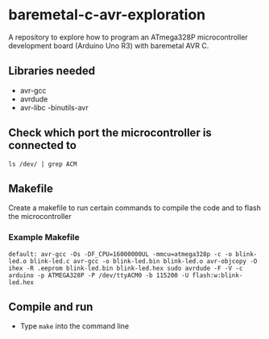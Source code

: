 # baremetal-c-avr-exploration

A repository to explore how to program an ATmega328P microcontroller development board (Arduino Uno R3) with baremetal AVR C.

## Libraries needed
- avr-gcc
- avrdude
- avr-libc
    -binutils-avr

## Check which port the microcontroller is connected to
`ls /dev/ | grep ACM`

## Makefile
Create a makefile to run certain commands to compile the code and to flash the microcontroller

### Example Makefile
`
default:
	avr-gcc -Os -DF_CPU=16000000UL -mmcu=atmega328p -c -o blink-led.o blink-led.c
	avr-gcc -o blink-led.bin blink-led.o
	avr-objcopy -O ihex -R .eeprom blink-led.bin blink-led.hex
	sudo avrdude -F -V -c arduino -p ATMEGA328P -P /dev/ttyACM0 -b 115200 -U flash:w:blink-led.hex
`

## Compile and run
- Type `make` into the command line
